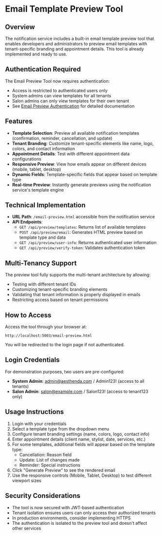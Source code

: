 # Email Template Preview Tool

## Overview
The notification service includes a built-in email template preview tool that enables developers and administrators to preview email templates with tenant-specific branding and appointment details. This tool is already implemented and ready to use.

## Authentication Required
The Email Preview Tool now requires authentication:
- Access is restricted to authenticated users only
- System admins can view templates for all tenants
- Salon admins can only view templates for their own tenant
- See [Email Preview Authentication](./email-preview-auth.md) for detailed documentation

## Features
- **Template Selection**: Preview all available notification templates (confirmation, reminder, cancellation, and update)
- **Tenant Branding**: Customize tenant-specific elements like name, logo, colors, and contact information
- **Appointment Details**: Test with different appointment data configurations
- **Responsive Preview**: View how emails appear on different devices (mobile, tablet, desktop)
- **Dynamic Fields**: Template-specific fields that appear based on template type
- **Real-time Preview**: Instantly generate previews using the notification service's template engine

## Technical Implementation
- **URL Path**: `/email-preview.html` accessible from the notification service
- **API Endpoints**:
  - `GET /api/preview/templates`: Returns list of available templates
  - `POST /api/preview/email`: Generates HTML preview based on template type and data
  - `GET /api/preview/user-info`: Returns authenticated user information
  - `GET /api/preview/verify-token`: Validates authentication token

## Multi-Tenancy Support
The preview tool fully supports the multi-tenant architecture by allowing:
- Testing with different tenant IDs
- Customizing tenant-specific branding elements
- Validating that tenant information is properly displayed in emails
- Restricting access based on tenant permissions

## How to Access
Access the tool through your browser at:
```
http://localhost:5003/email-preview.html
```
You will be redirected to the login page if not authenticated.

## Login Credentials
For demonstration purposes, two users are pre-configured:
- **System Admin**: admin@aesthenda.com / Admin123! (access to all tenants)
- **Salon Admin**: salon@example.com / Salon123! (access to tenant123 only)

## Usage Instructions
1. Login with your credentials
2. Select a template type from the dropdown menu
3. Configure tenant branding settings (name, colors, logo, contact info)
4. Enter appointment details (client name, stylist, date, services, etc.)
5. For some templates, additional fields will appear based on the template type:
   - Cancellation: Reason field
   - Update: List of changes made
   - Reminder: Special instructions
6. Click "Generate Preview" to see the rendered email
7. Use the responsive controls (Mobile, Tablet, Desktop) to test different viewport sizes

## Security Considerations
- The tool is now secured with JWT-based authentication
- Tenant isolation ensures users can only access their authorized tenants
- In production environments, consider implementing HTTPS
- The authentication is isolated to the preview tool and doesn't affect other services 
